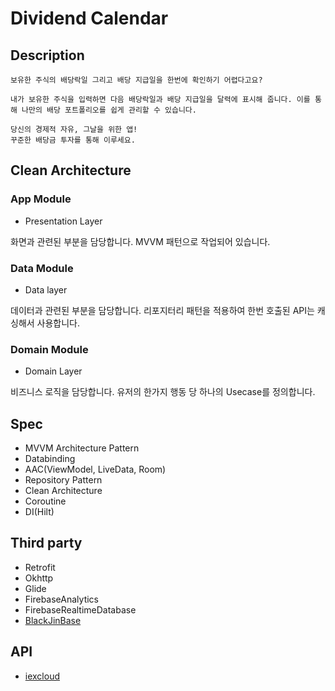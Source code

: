 # Dividend Calendar

## Description
```
보유한 주식의 배당락일 그리고 배당 지급일을 한번에 확인하기 어렵다고요?

내가 보유한 주식을 입력하면 다음 배당락일과 배당 지급일을 달력에 표시해 줍니다. 이를 통해 나만의 배당 포트폴리오를 쉽게 관리할 수 있습니다.

당신의 경제적 자유, 그날을 위한 앱!
꾸준한 배당금 투자를 통해 이루세요.
```

## Clean Architecture

### App Module

- Presentation Layer

화면과 관련된 부분을 담당합니다. MVVM 패턴으로 작업되어 있습니다.

### Data Module

- Data layer

데이터과 관련된 부분을 담당합니다. 리포지터리 패턴을 적용하여 한번 호출된 API는 캐싱해서 사용합니다.

### Domain Module

- Domain Layer

비즈니스 로직을 담당합니다. 유저의 한가지 행동 당 하나의 Usecase를 정의합니다.

## Spec

- MVVM Architecture Pattern
- Databinding
- AAC(ViewModel, LiveData, Room)
- Repository Pattern
- Clean Architecture
- Coroutine
- DI(Hilt)

## Third party

- Retrofit
- Okhttp
- Glide
- FirebaseAnalytics
- FirebaseRealtimeDatabase
- [BlackJinBase](https://github.com/dlwls5201/BlackjinBase)

## API

- [iexcloud](https://iexcloud.io/)


